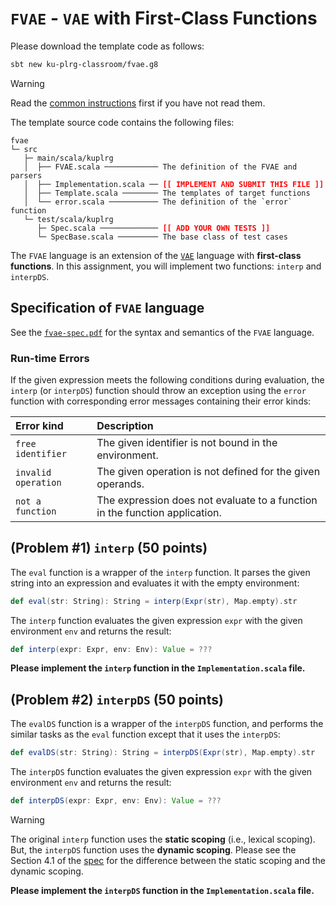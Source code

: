 # `FVAE` - `VAE` with First-Class Functions

Please download the template code as follows:
```bash
sbt new ku-plrg-classroom/fvae.g8
```

> [!WARNING]
>
> Read the [common instructions](/scala.md) first if you have not read them.

The template source code contains the following files:
<pre><code>fvae
└─ src
   ├─ main/scala/kuplrg
   │  ├── FVAE.scala ──────────── The definition of the FVAE and parsers
   │  ├── Implementation.scala ── <b style='color:red;'>[[ IMPLEMENT AND SUBMIT THIS FILE ]]</b>
   │  ├── Template.scala ──────── The templates of target functions
   │  └── error.scala ─────────── The definition of the `error` function
   └─ test/scala/kuplrg
      ├─ Spec.scala ───────────── <b style='color:red;'>[[ ADD YOUR OWN TESTS ]]</b>
      └─ SpecBase.scala ───────── The base class of test cases</code></pre>

The `FVAE` language is an extension of the [`VAE`](../vae/README.md) language
with **first-class functions**. In this assignment, you will implement two
functions: `interp` and `interpDS`.

## Specification of `FVAE` language

See the [`fvae-spec.pdf`](./fvae-spec.pdf) for the syntax and semantics of the
`FVAE` language.

### Run-time Errors

If the given expression meets the following conditions during evaluation, the
`interp` (or `interpDS`) function should throw an exception using the `error`
function with corresponding error messages containing their error kinds:

| Error kind | Description |
|:-----------|:------------|
| `free identifier` | The given identifier is not bound in the environment. |
| `invalid operation` | The given operation is not defined for the given operands. |
| `not a function` | The expression does not evaluate to a function in the function application. |

## (Problem #1) `interp` (50 points)

The `eval` function is a wrapper of the `interp` function. It parses the given
string into an expression and evaluates it with the empty environment:

```scala
def eval(str: String): String = interp(Expr(str), Map.empty).str
```

The `interp` function evaluates the given expression `expr` with the given
environment `env` and returns the result:
```scala
def interp(expr: Expr, env: Env): Value = ???
```
**Please implement the `interp` function in the `Implementation.scala` file.**

## (Problem #2) `interpDS` (50 points)

The `evalDS` function is a wrapper of the `interpDS` function, and performs the
similar tasks as the `eval` function except that it uses the `interpDS`:
```scala
def evalDS(str: String): String = interpDS(Expr(str), Map.empty).str
```

The `interpDS` function evaluates the given expression `expr` with the given
environment `env` and returns the result:
```scala
def interpDS(expr: Expr, env: Env): Value = ???
```
> [!WARNING]
>
> The original `interp` function uses the **static scoping** (i.e.,
> lexical scoping). But, the `interpDS` function uses the **dynamic scoping**.
> Please see the Section 4.1 of the [spec](./fvae-spec.pdf) for the difference
> between the static scoping and the dynamic scoping.

**Please implement the `interpDS` function in the `Implementation.scala` file.**
